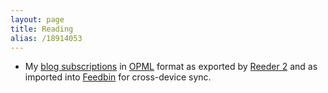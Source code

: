 ```yaml
---
layout: page
title: Reading
alias: /18914053
---
```


 - My [blog subscriptions](cbeams_blogs.xml) in [OPML](https://en.wikipedia.org/wiki/OPML) format as exported by [Reeder 2](http://reederapp.com) and as imported into [Feedbin](http://feedbin.com) for cross-device sync.

